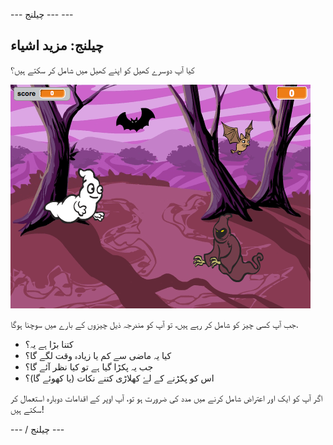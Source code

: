 \--- چیلنج \--- \---

## چیلنج: مزید اشیاء

کیا آپ دوسرے کھیل کو اپنے کھیل میں شامل کر سکتے ہیں؟

![اسکرین شاٹ](images/ghost-final.png)

جب آپ کسی چیز کو شامل کر رہے ہیں، تو آپ کو مندرجہ ذیل چیزوں کے بارے میں سوچنا ہوگا.

+ کتنا بڑا ہے یہ؟
+ کیا یہ ماضی سے کم یا زیادہ وقت لگے گا؟
+ جب یہ پکڑا گیا ہے تو کیا نظر آئے گا؟
+ اس کو پکڑنے کے لۓ کھلاڑی کتنے نکات (یا کھوئے گا)؟

اگر آپ کو ایک اور اعتراض شامل کرنے میں مدد کی ضرورت ہو تو، آپ اوپر کے اقدامات دوبارہ استعمال کر سکتے ہیں!

\--- / چیلنج \---